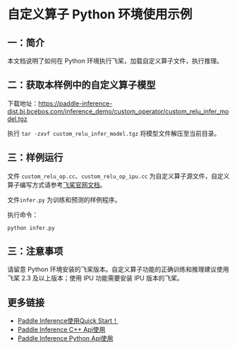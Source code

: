 # 自定义算子 Python 环境使用示例

## 一：简介
本文档说明了如何在 Python 环境执行飞桨，加载自定义算子文件，执行推理。

## 二：获取本样例中的自定义算子模型

下载地址：https://paddle-inference-dist.bj.bcebos.com/inference_demo/custom_operator/custom_relu_infer_model.tgz

执行 `tar -zxvf custom_relu_infer_model.tgz` 将模型文件解压至当前目录。

## 三：样例运行

文件 `custom_relu_op.cc`、`custom_relu_op_ipu.cc` 为自定义算子源文件，自定义算子编写方式请参考[飞桨官网文档](https://www.paddlepaddle.org.cn/documentation/docs/zh/guides/07_new_op/new_custom_op.html)。

文件`infer.py` 为训练和预测的样例程序。

执行命令：

```
python infer.py
```

## 三：注意事项

请留意 Python 环境安装的飞桨版本。自定义算子功能的正确训练和推理建议使用 飞桨 2.3 及以上版本；使用 IPU 功能需要安装 IPU 版本的飞桨。

## 更多链接
- [Paddle Inference使用Quick Start！](https://paddle-inference.readthedocs.io/en/master/guides/introduction/index_intro.html)
- [Paddle Inference C++ Api使用](https://paddle-inference.readthedocs.io/en/master/api_reference/cxx_api_doc/cxx_api_index.html)
- [Paddle Inference Python Api使用](https://paddle-inference.readthedocs.io/en/master/api_reference/python_api_doc/python_api_index.html)
